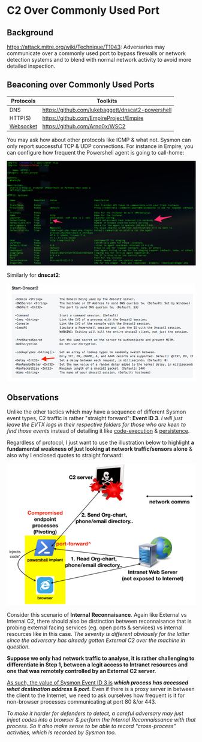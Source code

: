 # C2 Over Commonly Used Port

## Background

https://attack.mitre.org/wiki/Technique/T1043: Adversaries may communicate over a commonly used port to bypass firewalls or network detection systems and to blend with normal network activity to avoid more detailed inspection.

## Beaconing over Commonly Used Ports

| Protocols                                            | Toolkits                                          |
| ---------------------------------------------------- | ------------------------------------------------- |
| DNS                                                  | https://github.com/lukebaggett/dnscat2-powershell |
| HTTP(S)                                              | https://github.com/EmpireProject/Empire           |
| [Websocket](https://en.wikipedia.org/wiki/WebSocket) | https://github.com/Arno0x/WSC2                    |

You may ask how about other protocols like ICMP & what not. Sysmon can only report successful TCP & UDP connections. For instance in Empire, you can configure how frequent the Powershell agent is going to call-home:

![](img/empirelistener.png)

Similarly for **dnscat2**:

![](img/dnscat2delay.png)

## Observations

Unlike the other tactics which may have a sequence of different Sysmon event types, C2 traffic is rather "straight forward": **Event ID 3**. *I will just leave the EVTX logs in their respective folders for those who are keen to find those events* instead of detailing it like [code-execution](https://github.com/jymcheong/SysmonResources/tree/master/6.%20Sample%20Data/stage%202%20(Get%20In)/2.%20run%20payloads) & [persistence](https://github.com/jymcheong/SysmonResources/tree/master/6.%20Sample%20Data/stage%202%20(Get%20In)/3.%20install%20payloads). 

Regardless of protocol, I just want to use the illustration below to highlight **a fundamental weakness of just looking at network traffic/sensors alone** & also why I enclosed quotes to straight forward:

![](img/internalreconn.jpeg)

Consider this scenario of **Internal** **Reconnaisance**. Again like External vs Internal C2, there should also be distinction between reconnaisance that is probing external facing services (eg. open ports & services) vs internal resources like in this case. *The severity is different obviously for the latter since the adversary has already gotten External C2 over the machine in question.*

**Suppose we only had network traffic to analyse, it is rather challenging to differentiate in Step 1, between a legit access to Intranet resources and one that was remotely controlled by an External C2 server.**

<u>As such, the value of Sysmon Event ID 3 is</u> ***which process has accessed what destination address & port***. Even if there is a proxy server in between the client to the Internet, we need to ask ourselves how frequent is it for non-browser processes communicating at port 80 &/or 443.

*To make it harder for defenders to detect, a careful adversary may just inject codes into a browser & perform the Internal Reconnaissance with that process. So it also make sense to be able to record "cross-process" activities, which is recorded by Sysmon too.*